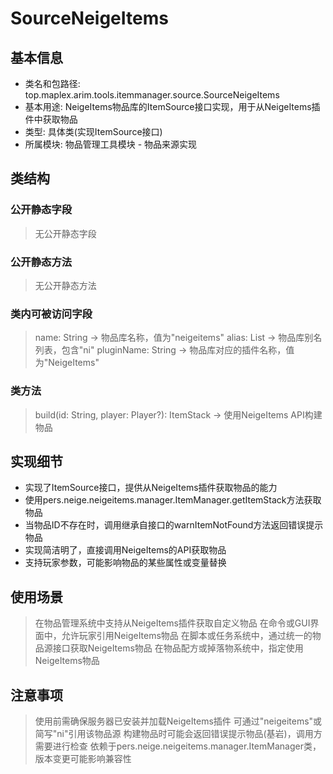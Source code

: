 # SourceNeigeItems

## 基本信息
- 类名和包路径: top.maplex.arim.tools.itemmanager.source.SourceNeigeItems
- 基本用途: NeigeItems物品库的ItemSource接口实现，用于从NeigeItems插件中获取物品
- 类型: 具体类(实现ItemSource接口)
- 所属模块: 物品管理工具模块 - 物品来源实现

## 类结构

### 公开静态字段
> 无公开静态字段

### 公开静态方法
> 无公开静态方法

### 类内可被访问字段
> name: String -> 物品库名称，值为"neigeitems"
> alias: List<String> -> 物品库别名列表，包含"ni"
> pluginName: String -> 物品库对应的插件名称，值为"NeigeItems"

### 类方法
> build(id: String, player: Player?): ItemStack -> 使用NeigeItems API构建物品

## 实现细节
- 实现了ItemSource接口，提供从NeigeItems插件获取物品的能力
- 使用pers.neige.neigeitems.manager.ItemManager.getItemStack方法获取物品
- 当物品ID不存在时，调用继承自接口的warnItemNotFound方法返回错误提示物品
- 实现简洁明了，直接调用NeigeItems的API获取物品
- 支持玩家参数，可能影响物品的某些属性或变量替换

## 使用场景
> 在物品管理系统中支持从NeigeItems插件获取自定义物品
> 在命令或GUI界面中，允许玩家引用NeigeItems物品
> 在脚本或任务系统中，通过统一的物品源接口获取NeigeItems物品
> 在物品配方或掉落物系统中，指定使用NeigeItems物品

## 注意事项
> 使用前需确保服务器已安装并加载NeigeItems插件
> 可通过"neigeitems"或简写"ni"引用该物品源
> 构建物品时可能会返回错误提示物品(基岩)，调用方需要进行检查
> 依赖于pers.neige.neigeitems.manager.ItemManager类，版本变更可能影响兼容性
